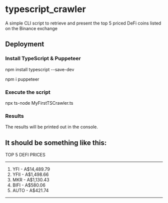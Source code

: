 # typescript_crawler
A simple CLI script to retrieve and present the top 5 priced DeFi coins listed on the Binance exchange

## Deployment
### Install TypeScript & Puppeteer
npm install typescript --save-dev

npm i puppeteer
### Execute the script
npx ts-node MyFirstTSCrawler.ts

### Results
The results will be printed out in the console.

It should be something like this:
-------------------

 TOP 5 DEFI PRICES
 
-------------------

1. YFI - A$14,489.79
2. YFII - A$1,498.66
3. MKR - A$1,130.43
4. BIFI - A$580.06
5. AUTO - A$421.74

-------------------
